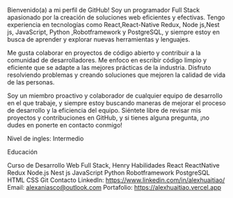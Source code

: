 Bienvenido(a) a mi perfil de GitHub!
Soy un programador Full Stack apasionado por la creación de soluciones web eficientes y efectivas. Tengo experiencia en tecnologías como React,React-Native Redux, Node js,Nest js, JavaScript, Python ,Robotframework y PostgreSQL, y siempre estoy en busca de aprender y explorar nuevas herramientas y lenguajes.

Me gusta colaborar en proyectos de código abierto y contribuir a la comunidad de desarrolladores. Me enfoco en escribir código limpio y eficiente que se adapte a las mejores prácticas de la industria. Disfruto resolviendo problemas y creando soluciones que mejoren la calidad de vida de las personas.

Soy un miembro proactivo y colaborador de cualquier equipo de desarrollo en el que trabaje, y siempre estoy buscando maneras de mejorar el proceso de desarrollo y la eficiencia del equipo. Siéntete libre de revisar mis proyectos y contribuciones en GitHub, y si tienes alguna pregunta, ¡no dudes en ponerte en contacto conmigo!

Nivel de ingles: Intermedio

Educación

Curso de Desarrollo Web Full Stack, Henry
Habilidades
React
ReactNative
Redux
Node.js
Nest js
JavaScript
Python
Robotframework
PostgreSQL
HTML
CSS
Git
Contacto
LinkedIn: https://www.linkedin.com/in/alexhuaitiao/
Email: alexaniasco@outlook.com
Portafolio: https://alexhuaitiao.vercel.app
